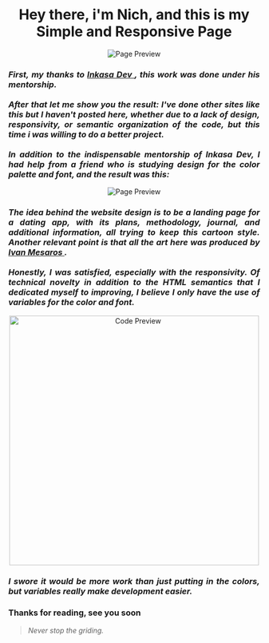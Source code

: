 <h1 align="center"> Hey there, i'm Nich, and this is my Simple and Responsive Page</h1>
 
<p align="center">
  <img src="https://github.com/italicnich/bootstrap-template-1/blob/main/readmeimg/img-gif.gif" alt="Page Preview">
</p>
  
<h3 align="justify"> <i>First, my thanks to <a href="https://github.com/inkasadev"> Inkasa Dev </a>, this work was done under his mentorship. <br><br>
After that let me show you the result: I've done other sites like this but I haven't posted here, whether due to a lack of design, responsivity, or semantic organization of the code, but this time i was willing to do a better project. <br><br> In addition to the indispensable mentorship of Inkasa Dev, I had help from a friend who is studying design for the color palette and font, and the result was this: </i> </h3>

<p align="center">
  <img src="https://github.com/italicnich/bootstrap-template-1/blob/main/readmeimg/animation-gif.gif" alt="Page Preview">
</p>

<h3 align="justify"> <i>The idea behind the website design is to be a landing page for a dating app, with its plans, methodology, journal, and additional information, all trying to keep this cartoon style. Another relevant point is that all the art here was produced by <a href="https://blush.design/artists/ICyBIwuhfmhgrHL2IlWr/ivan-mesaros"> Ivan Mesaros </a>. <br><br>Honestly, I was satisfied, especially with the responsivity. Of technical novelty in addition to the HTML semantics that I dedicated myself to improving, I believe I only have the use of variables for the color and font.</i> </h3>

<p align="center">
  <img src="https://github.com/italicnich/bootstrap-template-1/blob/main/readmeimg/code-1.png" alt="Code Preview" width="500">
</p>

<h3 align="justify"> <i>I swore it would be more work than just putting in the colors, but variables really make development easier.</i> </h3>
 
<h3 align="justify">
Thanks for reading, see you soon
</h3>

> *Never stop the griding.*
